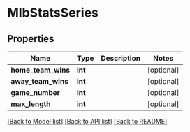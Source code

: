 # MlbStatsSeries

## Properties
Name | Type | Description | Notes
------------ | ------------- | ------------- | -------------
**home_team_wins** | **int** |  | [optional] 
**away_team_wins** | **int** |  | [optional] 
**game_number** | **int** |  | [optional] 
**max_length** | **int** |  | [optional] 

[[Back to Model list]](../README.md#documentation-for-models) [[Back to API list]](../README.md#documentation-for-api-endpoints) [[Back to README]](../README.md)

